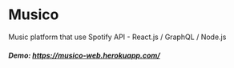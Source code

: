 # Musico
Music platform that use Spotify API - React.js / GraphQL / Node.js


##### **Demo:** https://musico-web.herokuapp.com/
